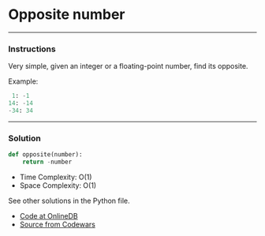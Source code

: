 # Opposite number

---
### Instructions

Very simple, given an integer or a floating-point number, find its opposite.

Example:

```py
 1: -1
14: -14
-34: 34

```

---

### Solution

```py
def opposite(number):
    return -number
```

* Time Complexity: O(1)
* Space Complexity: O(1) 


See other solutions in the Python file.


* [Code at OnlineDB]()
* [Source from Codewars](https://www.codewars.com/kata/56dec885c54a926dcd001095/train/python)
